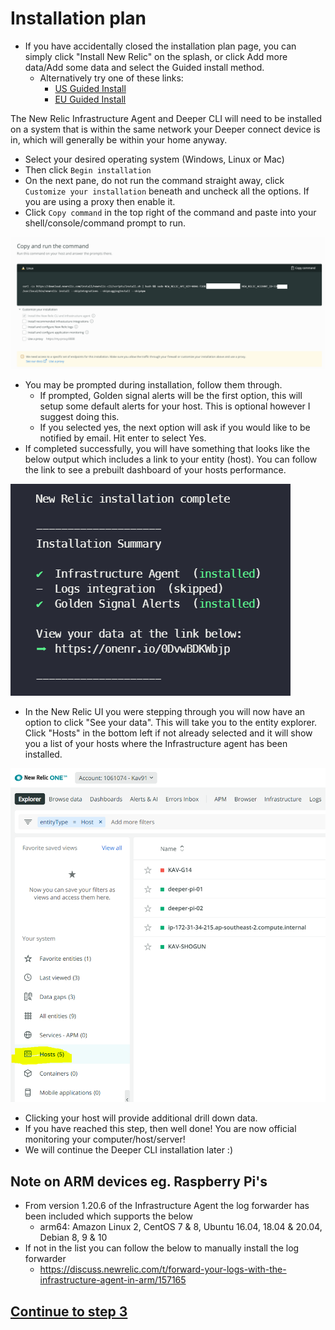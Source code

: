 # Installation plan

- If you have accidentally closed the installation plan page, you can simply click "Install New Relic" on the splash, or click Add more data/Add some data and select the Guided install method.
    - Alternatively try one of these links:
      - [US Guided Install](https://one.newrelic.com/launcher/nr1-core.explorer?pane=eyJuZXJkbGV0SWQiOiJucjEtY29yZS5saXN0aW5nIiwiZmF2b3JpdGVzIjp7InNlbGVjdGVkIjp0cnVlLCJ2aXNpYmxlIjp0cnVlfSwibGFzdFZpZXdlZCI6eyJzZWxlY3RlZCI6ZmFsc2UsInZpc2libGUiOnRydWV9fQ=&cards[0]=eyJuZXJkbGV0SWQiOiJucjEtaW5zdGFsbC1uZXdyZWxpYy5ucjEtaW5zdGFsbC1uZXdyZWxpYyIsImFjdGlvbkluZGV4IjoxLCJwYXRoIjoiZ3VpZGVkIn0=)
      - [EU Guided Install](https://one.eu.newrelic.com/launcher/nr1-core.explorer?pane=eyJuZXJkbGV0SWQiOiJucjEtY29yZS5saXN0aW5nIiwiZmF2b3JpdGVzIjp7InNlbGVjdGVkIjp0cnVlLCJ2aXNpYmxlIjp0cnVlfSwibGFzdFZpZXdlZCI6eyJzZWxlY3RlZCI6ZmFsc2UsInZpc2libGUiOnRydWV9fQ=&cards[0]=eyJuZXJkbGV0SWQiOiJucjEtaW5zdGFsbC1uZXdyZWxpYy5ucjEtaW5zdGFsbC1uZXdyZWxpYyIsImFjdGlvbkluZGV4IjoxLCJwYXRoIjoiZ3VpZGVkIn0=)


The New Relic Infrastructure Agent and Deeper CLI will need to be installed on a system that is within the same network your Deeper connect device is in, which will generally be within your home anyway.
- Select your desired operating system (Windows, Linux or Mac)
- Then click `Begin installation`
- On the next pane, do not run the command straight away, click `Customize your installation` beneath and uncheck all the options. If you are using a proxy then enable it.
- Click `Copy command` in the top right of the command and paste into your shell/console/command prompt to run.

![infra install](../images/nr-infra-install.png)
- You may be prompted during installation, follow them through.
  - If prompted, Golden signal alerts will be the first option, this will setup some default alerts for your host. This is optional however I suggest doing this.
  - If you selected yes, the next option will ask if you would like to be notified by email. Hit enter to select Yes.
- If completed successfully, you will have something that looks like the below output which includes a link to your entity (host). You can follow the link to see a prebuilt dashboard of your hosts performance.

![infra install](../images/nr-install-summary.png)

- In the New Relic UI you were stepping through you will now have an option to click "See your data". This will take you to the entity explorer. Click "Hosts" in the bottom left if not already selected and it will show you a list of your hosts where the Infrastructure agent has been installed.


![infra install](../images/nr-entity-explorer.png)

- Clicking your host will provide additional drill down data.
- If you have reached this step, then well done! You are now official monitoring your computer/host/server!
- We will continue the Deeper CLI installation later :)

## Note on ARM devices eg. Raspberry Pi's
- From version 1.20.6 of the Infrastructure Agent the log forwarder has been included which supports the below
    - arm64: Amazon Linux 2, CentOS 7 & 8, Ubuntu 16.04, 18.04 & 20.04, Debian 8, 9 & 10
- If not in the list you can follow the below to manually install the log forwarder
    - https://discuss.newrelic.com/t/forward-your-logs-with-the-infrastructure-agent-in-arm/157165


## [Continue to step 3](./3.create-user-key.md)
